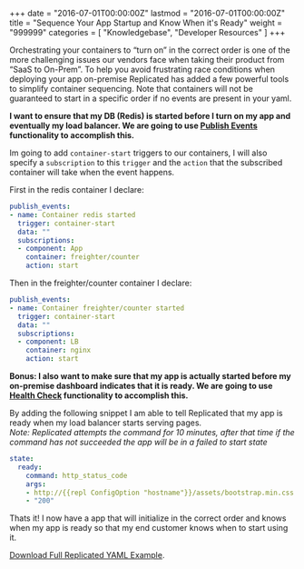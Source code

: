 +++
date = "2016-07-01T00:00:00Z"
lastmod = "2016-07-01T00:00:00Z"
title = "Sequence Your App Startup and Know When it's Ready"
weight = "999999"
categories = [ "Knowledgebase", "Developer Resources" ]
+++

Orchestrating your containers to “turn on” in the correct order is one of the more challenging issues 
our vendors face when taking their product from “SaaS to On-Prem”. To help you avoid frustrating 
race conditions when deploying your app on-premise Replicated has added a few powerful tools to 
simplify container sequencing. Note that containers will not be guaranteed to start in a specific 
order if no events are present in your yaml.

**I want to ensure that my DB (Redis) is started before I turn on my app and eventually my load balancer. 
We are going to use [Publish Events](http://docs.replicated.com/v1.0/docs/configuring-your-app#section-published-events) 
functionality to accomplish this.**  

Im going to add `container-start` triggers to our containers, I will also specify a `subscription` to this 
`trigger` and the `action` that the subscribed container will take when the event happens.

First in the redis container I declare:

```yml
publish_events:
- name: Container redis started
  trigger: container-start
  data: ""
  subscriptions:
  - component: App
    container: freighter/counter
    action: start
```

Then in the freighter/counter container I declare:

```yml
publish_events:
- name: Container freighter/counter started
  trigger: container-start
  data: ""
  subscriptions:
  - component: LB
    container: nginx
    action: start
```

**Bonus: I also want to make sure that my app is actually started before my on-premise dashboard 
indicates that it is ready. We are going to use [Health Check](/packaging-an-application/yaml-overview/#section-health-check) 
functionality to accomplish this.**  

By adding the following snippet I am able to tell Replicated that my app is ready when my load balancer 
starts serving pages.  
*Note: Replicated attempts the command for 10 minutes, after that time if the command has not succeeded 
the app will be in a failed to start state* 

```yml
state:
  ready:
    command: http_status_code
    args:
    - http://{{repl ConfigOption "hostname"}}/assets/bootstrap.min.css
    - "200"
```

Thats it! I now have a app that will initialize in the correct order and knows when my app is ready so that my end customer knows when to start using it.

[Download Full Replicated YAML Example](https://github.com/replicatedhq/repl-yaml-samples/blob/master/apps/sequence-app-ready-check.yml).

